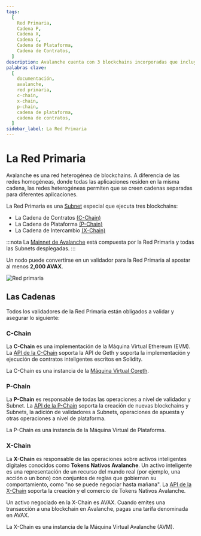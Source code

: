 ```yaml
---
tags:
  [
    Red Primaria,
    Cadena P,
    Cadena X,
    Cadena C,
    Cadena de Plataforma,
    Cadena de Contratos,
  ]
description: Avalanche cuenta con 3 blockchains incorporadas que incluyen la Cadena de Intercambio (X-Chain), Cadena de Plataforma (P-Chain) y Cadena de Contratos (C-Chain). Más información aquí.
palabras clave:
  [
    documentación,
    avalanche,
    red primaria,
    c-chain,
    x-chain,
    p-chain,
    cadena de plataforma,
    cadena de contratos,
  ]
sidebar_label: La Red Primaria
---
```


# La Red Primaria

Avalanche es una red heterogénea de blockchains. A diferencia de las redes homogéneas, donde
todas las aplicaciones residen en la misma cadena, las redes heterogéneas permiten que se creen
cadenas separadas para diferentes aplicaciones.

La Red Primaria es una [Subnet](subnets-overview.md) especial que ejecuta tres blockchains:

- La Cadena de Contratos [(C-Chain)](avalanche-platform.md#c-chain)
- La Cadena de Plataforma [(P-Chain)](avalanche-platform.md#p-chain)
- La Cadena de Intercambio [(X-Chain)](avalanche-platform.md#x-chain)

:::nota
La [Mainnet de Avalanche](/learn/avalanche/mainnet.md) está compuesta por la Red Primaria
y todas las Subnets desplegadas.
:::

Un nodo puede convertirse en un validador para la Red Primaria al apostar al menos **2,000 AVAX**.

![Red primaria](/img/primary-network.png)

## Las Cadenas

Todos los validadores de la Red Primaria están obligados a validar y asegurar lo siguiente:

### C-Chain

La **C-Chain** es una implementación de la Máquina Virtual Ethereum (EVM).
La [API de la C-Chain](/reference/avalanchego/c-chain/api.md) soporta la API de Geth y soporta la
implementación y ejecución de contratos inteligentes escritos en Solidity.

La C-Chain es una instancia de la
[Máquina Virtual Coreth](https://github.com/ava-labs/coreth).

### P-Chain

La **P-Chain** es responsable de todas las operaciones a nivel de validador y Subnet.
La [API de la P-Chain](/reference/avalanchego/p-chain/api.md) soporta la creación de nuevas
blockchains y Subnets, la adición de validadores a Subnets, operaciones de apuesta y otras
operaciones a nivel de plataforma.

La P-Chain es una instancia de la Máquina Virtual de Plataforma.

### X-Chain

La **X-Chain** es responsable de las operaciones sobre activos inteligentes digitales conocidos como **Tokens Nativos Avalanche**. Un activo inteligente es una representación de un recurso del mundo real (por ejemplo, una acción o un bono) con conjuntos de reglas que gobiernan su comportamiento, como "no se puede negociar hasta mañana".
La [API de la X-Chain](/reference/avalanchego/x-chain/api.md) soporta la creación y el comercio de
Tokens Nativos Avalanche.

Un activo negociado en la X-Chain es AVAX. Cuando emites una transacción a una blockchain en Avalanche, pagas una tarifa denominada en AVAX.

La X-Chain es una instancia de la Máquina Virtual Avalanche (AVM).
